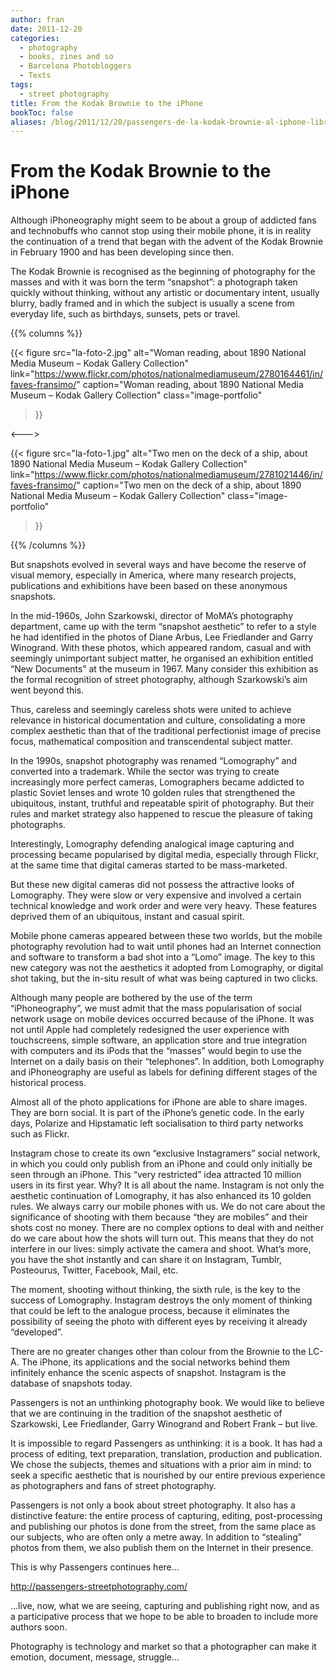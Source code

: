 ```yaml
---
author: fran
date: 2011-12-20
categories:
  - photography
  - books, zines and so
  - Barcelona Photobloggers
  - Texts
tags: 
  - street photography
title: From the Kodak Brownie to the iPhone
bookToc: false
aliases: /blog/2011/12/20/passengers-de-la-kodak-brownie-al-iphone-libro/
---
```


# From the Kodak Brownie to the iPhone

Although iPhoneography might seem to be about a group of addicted fans and technobuffs who cannot stop using their
mobile phone, it is in reality the continuation of a trend that began with the advent of the Kodak Brownie in February
1900 and has been developing since then.

The Kodak Brownie is recognised as the beginning of photography for the masses and with it was born the term “snapshot”:
a photograph taken quickly without thinking, without any artistic or documentary intent, usually blurry, badly framed
and in which the subject is usually a scene from everyday life, such as birthdays, sunsets, pets or travel.

{{% columns %}}

{{< figure
  src="la-foto-2.jpg"
  alt="Woman reading, about 1890 National Media Museum – Kodak Gallery Collection"
  link="https://www.flickr.com/photos/nationalmediamuseum/2780164461/in/faves-fransimo/"
  caption="Woman reading, about 1890 National Media Museum – Kodak Gallery Collection"
  class="image-portfolio"
>}}
>

<--->

{{< figure
  src="la-foto-1.jpg"
  alt="Two men on the deck of a ship, about 1890 National Media Museum – Kodak Gallery Collection"
  link="https://www.flickr.com/photos/nationalmediamuseum/2781021446/in/faves-fransimo/"
  caption="Two men on the deck of a ship, about 1890 National Media Museum – Kodak Gallery Collection"
  class="image-portfolio"
>}}

{{% /columns %}}

But snapshots evolved in several ways and have become the reserve of visual memory, especially in America, where many
research projects, publications and exhibitions have been based on these anonymous snapshots.

In the mid-1960s, John Szarkowski, director of MoMA’s photography department, came up with the term “snapshot aesthetic”
to refer to a style he had identified in the photos of Diane Arbus, Lee Friedlander and Garry Winogrand. With these
photos, which appeared random, casual and with seemingly unimportant subject matter, he organised an exhibition entitled
“New Documents” at the museum in 1967. Many consider this exhibition as the formal recognition of street photography,
although Szarkowski’s aim went beyond this.

Thus, careless and seemingly careless shots were united to achieve relevance in historical documentation and culture,
consolidating a more complex aesthetic than that of the traditional perfectionist image of precise focus, mathematical
composition and transcendental subject matter.

In the 1990s, snapshot photography was renamed “Lomography” and converted into a trademark. While the sector was trying
to create increasingly more perfect cameras, Lomographers became addicted to plastic Soviet lenses and wrote 10 golden
rules that strengthened the ubiquitous, instant, truthful and repeatable spirit of photography. But their rules and
market strategy also happened to rescue the pleasure of taking photographs.

Interestingly, Lomography defending analogical image capturing and processing became popularised by digital media,
especially through Flickr, at the same time that digital cameras started to be mass-marketed.

But these new digital cameras did not possess the attractive looks of Lomography. They were slow or very expensive and
involved a certain technical knowledge and work order and were very heavy. These features deprived them of an
ubiquitous, instant and casual spirit.

Mobile phone cameras appeared between these two worlds, but the mobile photography revolution had to wait until phones
had an Internet connection and software to transform a bad shot into a “Lomo” image. The key to this new category was
not the aesthetics it adopted from Lomography, or digital shot taking, but the in-situ result of what was being captured
in two clicks.

Although many people are bothered by the use of the term “iPhoneography”, we must admit that the mass popularisation of
social network usage on mobile devices occurred because of the iPhone. It was not until Apple had completely redesigned
the user experience with touchscreens, simple software, an application store and true integration with computers and its
iPods that the “masses” would begin to use the Internet on a daily basis on their “telephones”. In addition, both
Lomography and iPhoneography are useful as labels for defining different stages of the historical process.

Almost all of the photo applications for iPhone are able to share images. They are born social. It is part of the
iPhone’s genetic code. In the early days, Polarize and Hipstamatic left socialisation to third party networks such as
Flickr.

Instagram chose to create its own “exclusive Instagramers” social network, in which you could only publish from an
iPhone and could only initially be seen through an iPhone. This “very restricted” idea attracted 10 million users in its
first year. Why? It is all about the name. Instagram is not only the aesthetic continuation of Lomography, it has also
enhanced its 10 golden rules. We always carry our mobile phones with us. We do not care about the significance of
shooting with them because “they are mobiles” and their shots cost no money. There are no complex options to deal with
and neither do we care about how the shots will turn out. This means that they do not interfere in our lives: simply
activate the camera and shoot. What’s more, you have the shot instantly and can share it on Instagram, Tumblr,
Posteourus, Twitter, Facebook, Mail, etc.

The moment, shooting without thinking, the sixth rule, is the key to the success of Lomography. Instagram destroys the
only moment of thinking that could be left to the analogue process, because it eliminates the possibility of seeing the
photo with different eyes by receiving it already “developed”.

There are no greater changes other than colour from the Brownie to the LC-A. The iPhone, its applications and the social
networks behind them infinitely enhance the scenic aspects of snapshot. Instagram is the database of snapshots today.

Passengers is not an unthinking photography book. We would like to believe that we are continuing in the tradition of
the snapshot aesthetic of Szarkowski, Lee Friedlander, Garry Winogrand and Robert Frank – but live.

It is impossible to regard Passengers as unthinking: it is a book. It has had a process of editing, text preparation,
translation, production and publication. We chose the subjects, themes and situations with a prior aim in mind: to seek
a specific aesthetic that is nourished by our entire previous experience as photographers and fans of street
photography.

Passengers is not only a book about street photography. It also has a distinctive feature: the entire process of
capturing, editing, post-processing and publishing our photos is done from the street, from the same place as our
subjects, who are often only a metre away. In addition to “stealing” photos from them, we also publish them on the
Internet in their presence.

This is why Passengers continues here…

http://passengers-streetphotography.com/

…live, now, what we are seeing, capturing and publishing right now, and as a participative process that we hope to be
able to broaden to include more authors soon.

Photography is technology and market so that a photographer can make it emotion, document, message, struggle…